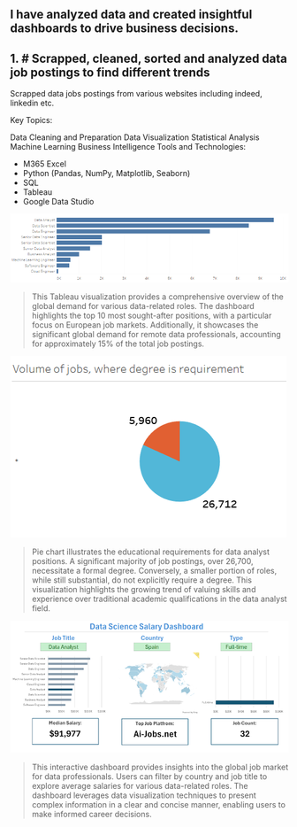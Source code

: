 ## I have analyzed data and created insightful dashboards to drive business decisions.

## 1. # Scrapped, cleaned, sorted and analyzed data job postings to find different trends

Scrapped data jobs postings from various websites including indeed, linkedin etc.

Key Topics:

Data Cleaning and Preparation
Data Visualization
Statistical Analysis
Machine Learning
Business Intelligence
Tools and Technologies:

* M365 Excel
* Python (Pandas, NumPy, Matplotlib, Seaborn)
* SQL
* Tableau
* Google Data Studio

![screenshot](https://github.com/DanielSzustak/Daniel-Data-Portfolio/blob/main/images/Quantity%20of%20jobs%20data%20sector.png?raw=true)

> This Tableau visualization provides a comprehensive overview of the global demand for various data-related roles. The dashboard highlights the top 10 most sought-after positions, with a particular focus on European job markets. Additionally, it showcases the significant global demand for remote data professionals, accounting for approximately 15% of the total job postings. 

![screenshot](https://github.com/DanielSzustak/Daniel-Data-Portfolio/blob/main/images/degree%20requirement.png?raw=true)

> Pie chart illustrates the educational requirements for data analyst positions. A significant majority of job postings, over 26,700, necessitate a formal degree. Conversely, a smaller portion of roles, while still substantial, do not explicitly require a degree. This visualization highlights the growing trend of valuing skills and experience over traditional academic qualifications in the data analyst field.

![screenshot](https://github.com/DanielSzustak/Daniel-Data-Portfolio/blob/main/images/dashboard%20salaries%20EXCEL%20365.png?raw=true)

> This interactive dashboard provides insights into the global job market for data professionals. Users can filter by country and job title to explore average salaries for various data-related roles. The dashboard leverages data visualization techniques to present complex information in a clear and concise manner, enabling users to make informed career decisions.













